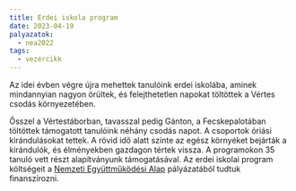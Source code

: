 ```yaml
---
title: Erdei iskola program
date: 2023-04-19
palyazatok:
  - nea2022
tags:
  - vezércikk
---
```

Az idei évben végre újra mehettek tanulóink erdei iskolába, aminek mindannyian nagyon örültek, és felejthetetlen napokat töltöttek a Vértes csodás környezetében.

<!--more-->

Ősszel a Vértestáborban, tavasszal pedig Gánton, a Fecskepalotában töltöttek támogatott tanulóink néhány csodás napot. A csoportok óriási kirándulásokat tettek. A rövid idő alatt szinte az egész környéket bejárták a kirándulók, és élményekben gazdagon tértek vissza. A programokon 35 tanuló vett részt alapítványunk támogatásával. Az erdei iskolai program költségeit a [Nemzeti Együttműködési Alap](https://civil.info.hu/nea/kezdolap/bemutatkozas/index.html) pályázatából tudtuk finanszírozni.
